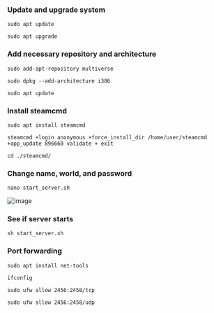 ### Update and upgrade system
```
sudo apt update
```

```
sudo apt upgrade
```
### Add necessary repository and architecture
```
sudo add-apt-repository multiverse
```

```
sudo dpkg --add-architecture i386
```

```
sudo apt update
```
### Install steamcmd
```
sudo apt install steamcmd
```

```
steamcmd +login anonymous +force_install_dir /home/user/steamcmd +app_update 896660 validate + exit
```

```
cd ./steamcmd/
```
### Change name, world, and password
```
nano start_server.sh
```
![image](https://github.com/cdawg3/Virtual-Machine-Handbook/assets/99144314/175a226e-c025-41b7-b7c8-5be3828d80fd)

### See if server starts
```
sh start_server.sh
```
### Port forwarding
```
sudo apt install net-tools
```

```
ifconfig
```

```
sudo ufw allow 2456:2458/tcp
```

```
sudo ufw allow 2456:2458/udp
```

```

```

```

```

```

```

```

```

```

```

```

```

```

```
